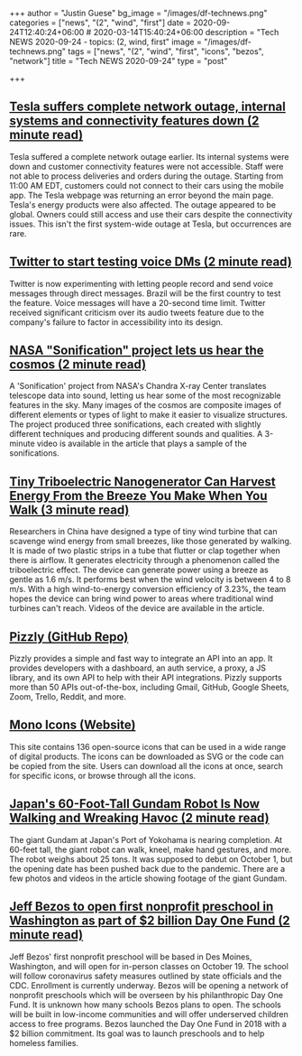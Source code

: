 +++
author = "Justin Guese"
bg_image = "/images/df-technews.png"
categories = ["news", "(2", "wind", "first"]
date = 2020-09-24T12:40:24+06:00 # 2020-03-14T15:40:24+06:00
description = "Tech NEWS 2020-09-24 - topics: (2, wind, first"
image = "/images/df-technews.png"
tags = ["news", "(2", "wind", "first", "icons", "bezos", "network"]
title = "Tech NEWS 2020-09-24"
type = "post"

+++

## [Tesla suffers complete network outage, internal systems and connectivity features down (2 minute read)](https://electrek.co/2020/09/23/tesla-suffers-complete-network-outage-internal-systems-and-connectivity-features-down//1/01000174bf97e629-f8ddba68-f4cc-40aa-b594-ca85cd56bc1c-000000/EzAjBVc0R4wqO-N5cbts1eL8XNlLBlKgiPCN5xe85vQ=160)

Tesla suffered a complete network outage earlier. Its internal systems were down and customer connectivity features were not accessible. Staff were not able to process deliveries and orders during the outage. Starting from 11:00 AM EDT, customers could not connect to their cars using the mobile app. The Tesla webpage was returning an error beyond the main page. Tesla's energy products were also affected. The outage appeared to be global. Owners could still access and use their cars despite the connectivity issues. This isn't the first system-wide outage at Tesla, but occurrences are rare.

## [Twitter to start testing voice DMs (2 minute read)](https://www.theverge.com/2020/9/23/21452932/twitter-voice-audio-direct-messages-test-brazil/1/01000174bf97e629-f8ddba68-f4cc-40aa-b594-ca85cd56bc1c-000000/vcsQzYBB9i1-TGr70X_s3thD8_mE9VzfTcmEQqU3FMs=160)

Twitter is now experimenting with letting people record and send voice messages through direct messages. Brazil will be the first country to test the feature. Voice messages will have a 20-second time limit. Twitter received significant criticism over its audio tweets feature due to the company's failure to factor in accessibility into its design.

## [NASA "Sonification" project lets us hear the cosmos (2 minute read)](https://newatlas.com/space/nasa-chandra-sonification-project-hear-cosmos//1/01000174bf97e629-f8ddba68-f4cc-40aa-b594-ca85cd56bc1c-000000/uk4TFy9uttdbaLbK6WH5RIO_ExswrY6nrPfOVRHPykE=160)

A 'Sonification' project from NASA's Chandra X-ray Center translates telescope data into sound, letting us hear some of the most recognizable features in the sky. Many images of the cosmos are composite images of different elements or types of light to make it easier to visualize structures. The project produced three sonifications, each created with slightly different techniques and producing different sounds and qualities. A 3-minute video is available in the article that plays a sample of the sonifications.

## [Tiny Triboelectric Nanogenerator Can Harvest Energy From the Breeze You Make When You Walk (3 minute read)](https://scitechdaily.com/tiny-triboelectric-nanogenerator-can-harvest-energy-from-the-breeze-you-make-when-you-walk//1/01000174bf97e629-f8ddba68-f4cc-40aa-b594-ca85cd56bc1c-000000/cIZ_2G6IO2oAYtD2204KftnRtGFfxiD5WYmQ3bxxVg8=160)

Researchers in China have designed a type of tiny wind turbine that can scavenge wind energy from small breezes, like those generated by walking. It is made of two plastic strips in a tube that flutter or clap together when there is airflow. It generates electricity through a phenomenon called the triboelectric effect. The device can generate power using a breeze as gentle as 1.6 m/s. It performs best when the wind velocity is between 4 to 8 m/s. With a high wind-to-energy conversion efficiency of 3.23%, the team hopes the device can bring wind power to areas where traditional wind turbines can't reach. Videos of the device are available in the article.

## [Pizzly (GitHub Repo)](https://github.com/bearer/pizzly/1/01000174bf97e629-f8ddba68-f4cc-40aa-b594-ca85cd56bc1c-000000/A_eWP2KBvHMVZgWy7wq5tkzRVgA9Rf7rSrh8bI59Auc=160)

Pizzly provides a simple and fast way to integrate an API into an app. It provides developers with a dashboard, an auth service, a proxy, a JS library, and its own API to help with their API integrations. Pizzly supports more than 50 APIs out-of-the-box, including Gmail, GitHub, Google Sheets, Zoom, Trello, Reddit, and more.

## [Mono Icons (Website)](https://icons.mono.company//1/01000174bf97e629-f8ddba68-f4cc-40aa-b594-ca85cd56bc1c-000000/hiRikRXG_o33-iOl6u7hq0O73ftODQEocLFarp60hyU=160)

This site contains 136 open-source icons that can be used in a wide range of digital products. The icons can be downloaded as SVG or the code can be copied from the site. Users can download all the icons at once, search for specific icons, or browse through all the icons.

## [Japan's 60-Foot-Tall Gundam Robot Is Now Walking and Wreaking Havoc (2 minute read)](https://www.popularmechanics.com/technology/robots/a34108996/giant-gundam-japan-testing-mode/1/01000174bf97e629-f8ddba68-f4cc-40aa-b594-ca85cd56bc1c-000000/-mi-8bZ7AKcD49C4CysUB4iOIkexrIdPpfs2c1AmwjY=160)

The giant Gundam at Japan's Port of Yokohama is nearing completion. At 60-feet tall, the giant robot can walk, kneel, make hand gestures, and more. The robot weighs about 25 tons. It was supposed to debut on October 1, but the opening date has been pushed back due to the pandemic. There are a few photos and videos in the article showing footage of the giant Gundam.

## [Jeff Bezos to open first nonprofit preschool in Washington as part of $2 billion Day One Fund (2 minute read)](https://www.cnbc.com/2020/09/22/jeff-bezos-to-open-first-location-of-nonprofit-preschool.html/1/01000174bf97e629-f8ddba68-f4cc-40aa-b594-ca85cd56bc1c-000000/BkLIchZHqVuVGZLgMdUYhTGZBRTO-PAiHf7lOa-YGSI=160)

Jeff Bezos' first nonprofit preschool will be based in Des Moines, Washington, and will open for in-person classes on October 19. The school will follow coronavirus safety measures outlined by state officials and the CDC. Enrollment is currently underway. Bezos will be opening a network of nonprofit preschools which will be overseen by his philanthropic Day One Fund. It is unknown how many schools Bezos plans to open. The schools will be built in low-income communities and will offer underserved children access to free programs. Bezos launched the Day One Fund in 2018 with a $2 billion commitment. Its goal was to launch preschools and to help homeless families.

